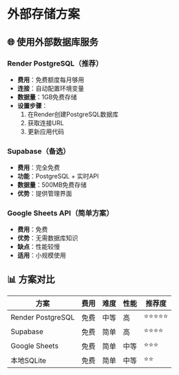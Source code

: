 # 外部存储方案

## 🌐 使用外部数据库服务

### Render PostgreSQL（推荐）
- **费用**：免费额度每月够用
- **连接**：自动配置环境变量
- **数据量**：1GB免费存储
- **设置步骤**：
  1. 在Render创建PostgreSQL数据库
  2. 获取连接URL
  3. 更新应用代码

### Supabase（备选）
- **费用**：完全免费
- **功能**：PostgreSQL + 实时API
- **数据量**：500MB免费存储
- **优势**：提供管理界面

### Google Sheets API（简单方案）
- **费用**：免费
- **优势**：无需数据库知识
- **缺点**：性能较慢
- **适用**：小规模使用

## 📊 方案对比

| 方案 | 费用 | 难度 | 性能 | 推荐度 |
|------|------|------|------|--------|
| Render PostgreSQL | 免费 | 中等 | 高 | ⭐⭐⭐⭐⭐ |
| Supabase | 免费 | 简单 | 高 | ⭐⭐⭐⭐ |
| Google Sheets | 免费 | 简单 | 中等 | ⭐⭐⭐ |
| 本地SQLite | 免费 | 简单 | 中等 | ⭐⭐ |
